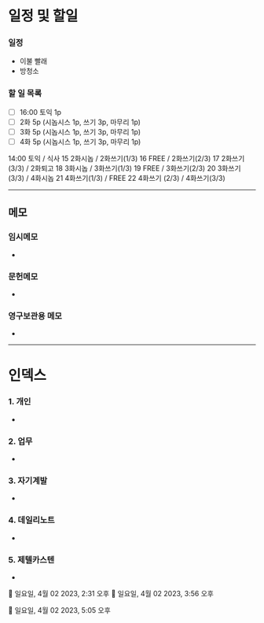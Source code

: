 # 일정 및 할일
### 일정
- 이불 빨래
- 방청소

### 할 일 목록
 
- [ ] 16:00 토익 1p
- [ ] 2화 5p (시놉시스 1p, 쓰기 3p, 마무리 1p)
- [ ] 3화 5p (시놉시스 1p, 쓰기 3p, 마무리 1p)
- [ ] 4화 5p (시놉시스 1p, 쓰기 3p, 마무리 1p)

14:00 토익 / 식사
15 2화시놉 / 2화쓰기(1/3)
16 FREE / 2화쓰기(2/3)
17 2화쓰기(3/3) / 2화퇴고
18 3화시놉 / 3화쓰기(1/3)
19 FREE / 3화쓰기(2/3)
20 3화쓰기(3/3) / 4화시놉
21 4화쓰기(1/3) / FREE
22 4화쓰기 (2/3) / 4화쓰기(3/3)

---

## 메모

### 임시메모
- 
### 문헌메모
- 

### 영구보관용 메모
- 

---

# 인덱스
### 1. 개인 
- 
### 2. 업무
- 
### 3. 자기계발
- 
### 4. 데일리노트
- 
### 5. 제텔카스텐
- 
🍅 일요일, 4월 02 2023, 2:31 오후
🍅 일요일, 4월 02 2023, 3:56 오후
🍅 일요일, 4월 02 2023, 5:05 오후